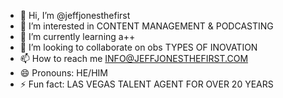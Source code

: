 - 👋 Hi, I’m @jeffjonesthefirst
- 👀 I’m interested in CONTENT MANAGEMENT & PODCASTING
- 🌱 I’m currently learning a++
- 💞️ I’m looking to collaborate on obs TYPES OF INOVATION
- 📫 How to reach me INFO@JEFFJONESTHEFIRST.COM
- 😄 Pronouns: HE/HIM
- ⚡ Fun fact: LAS VEGAS TALENT AGENT FOR OVER 20 YEARS

<!---
jeffjonesthefirst/jeffjonesthefirst is a ✨ special ✨ repository because its `README.md` (this file) appears on your GitHub profile.
You can click the Preview link to take a look at your changes.
--->
